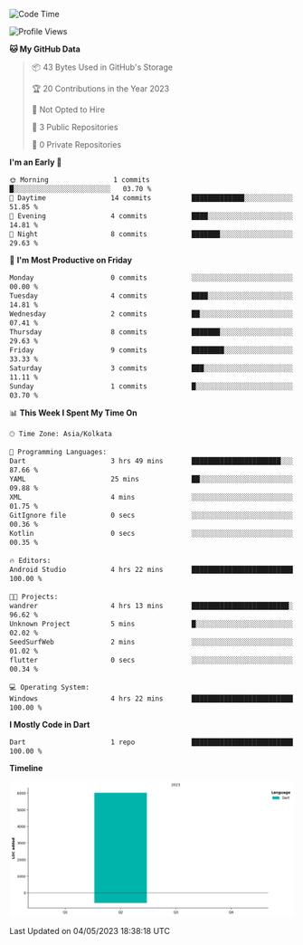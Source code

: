 <!--START_SECTION:waka-->
![Code Time](http://img.shields.io/badge/Code%20Time-8%20hrs%2036%20mins-blue)

![Profile Views](http://img.shields.io/badge/Profile%20Views-0-blue)

**🐱 My GitHub Data** 

> 📦 43 Bytes Used in GitHub's Storage 
 > 
> 🏆 20 Contributions in the Year 2023
 > 
> 🚫 Not Opted to Hire
 > 
> 📜 3 Public Repositories 
 > 
> 🔑 0 Private Repositories 
 > 
**I'm an Early 🐤** 

```text
🌞 Morning                1 commits           █░░░░░░░░░░░░░░░░░░░░░░░░   03.70 % 
🌆 Daytime                14 commits          █████████████░░░░░░░░░░░░   51.85 % 
🌃 Evening                4 commits           ████░░░░░░░░░░░░░░░░░░░░░   14.81 % 
🌙 Night                  8 commits           ███████░░░░░░░░░░░░░░░░░░   29.63 % 
```
📅 **I'm Most Productive on Friday** 

```text
Monday                   0 commits           ░░░░░░░░░░░░░░░░░░░░░░░░░   00.00 % 
Tuesday                  4 commits           ████░░░░░░░░░░░░░░░░░░░░░   14.81 % 
Wednesday                2 commits           ██░░░░░░░░░░░░░░░░░░░░░░░   07.41 % 
Thursday                 8 commits           ███████░░░░░░░░░░░░░░░░░░   29.63 % 
Friday                   9 commits           ████████░░░░░░░░░░░░░░░░░   33.33 % 
Saturday                 3 commits           ███░░░░░░░░░░░░░░░░░░░░░░   11.11 % 
Sunday                   1 commits           █░░░░░░░░░░░░░░░░░░░░░░░░   03.70 % 
```


📊 **This Week I Spent My Time On** 

```text
🕑︎ Time Zone: Asia/Kolkata

💬 Programming Languages: 
Dart                     3 hrs 49 mins       ██████████████████████░░░   87.66 % 
YAML                     25 mins             ██░░░░░░░░░░░░░░░░░░░░░░░   09.88 % 
XML                      4 mins              ░░░░░░░░░░░░░░░░░░░░░░░░░   01.75 % 
GitIgnore file           0 secs              ░░░░░░░░░░░░░░░░░░░░░░░░░   00.36 % 
Kotlin                   0 secs              ░░░░░░░░░░░░░░░░░░░░░░░░░   00.35 % 

🔥 Editors: 
Android Studio           4 hrs 22 mins       █████████████████████████   100.00 % 

🐱‍💻 Projects: 
wandrer                  4 hrs 13 mins       ████████████████████████░   96.62 % 
Unknown Project          5 mins              █░░░░░░░░░░░░░░░░░░░░░░░░   02.02 % 
SeedSurfWeb              2 mins              ░░░░░░░░░░░░░░░░░░░░░░░░░   01.02 % 
flutter                  0 secs              ░░░░░░░░░░░░░░░░░░░░░░░░░   00.34 % 

💻 Operating System: 
Windows                  4 hrs 22 mins       █████████████████████████   100.00 % 
```

**I Mostly Code in Dart** 

```text
Dart                     1 repo              █████████████████████████   100.00 % 
```



**Timeline**

![Lines of Code chart](https://raw.githubusercontent.com/sairam030/sairam030/main/assets/bar_graph.png)


 Last Updated on 04/05/2023 18:38:18 UTC
<!--END_SECTION:waka-->
